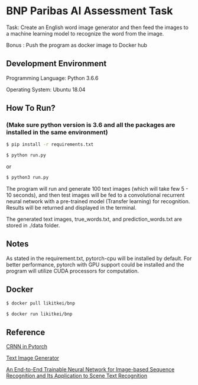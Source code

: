 # BNP Paribas AI Assessment Task

Task: Create an English word image generator and then feed the images to a 		  	machine learning model to recognize the word from the image.

Bonus : Push the program as docker image to Docker hub

## Development Environment
Programming Language: Python 3.6.6

Operating System: Ubuntu 18.04

## How To Run?
### (Make sure python version is 3.6 and all the packages are installed in the same environment)
```sh
$ pip install -r requirements.txt 
```
```sh
$ python run.py
```
or 
```sh
$ python3 run.py
```

The program will run and generate 100 text images (which will take few 5 - 10 seconds), and then test images will be fed to a convolutional recurrent neural network with a pre-trained model (Transfer learning) for recognition. Results will be returned and displayed in the terminal.

The generated text images, true_words.txt, and prediction_words.txt are stored in ./data folder.

## Notes
As stated in the requirement.txt, pytorch-cpu will be installed by default. For better performance, pytorch with GPU support could be installed and the program will utilize CUDA processors for computation.

## Docker
```sh
$ docker pull likitkei/bnp
```
```sh
$ docker run likitkei/bnp
```
## Reference
[CRNN in Pytorch](https://github.com/meijieru/crnn.pytorch)

[Text Image Generator](https://github.com/Belval/TextRecognitionDataGenerator)

[An End-to-End Trainable Neural Network for Image-based Sequence Recognition and Its Application to Scene Text Recognition](https://arxiv.org/abs/1507.05717) 
